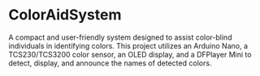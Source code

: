 # ColorAidSystem
A compact and user-friendly system designed to assist color-blind individuals in identifying colors. This project utilizes an Arduino Nano, a TCS230/TCS3200 color sensor, an OLED display, and a DFPlayer Mini to detect, display, and announce the names of detected colors.
